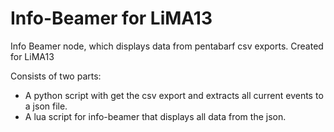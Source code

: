 Info-Beamer for LiMA13
=================

Info Beamer node, which displays data from pentabarf csv exports. Created for LiMA13

Consists of two parts:
* A python script with get the csv export and extracts all current events to a json file. 
* A lua script for info-beamer that displays all data from the json.
